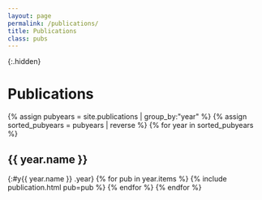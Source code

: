 ```yaml
---
layout: page
permalink: /publications/
title: Publications
class: pubs
---
```


{:.hidden}
# Publications

{% assign pubyears = site.publications | group_by:"year"  %}
{% assign sorted_pubyears = pubyears | reverse %}
{% for year in sorted_pubyears %}
## {{ year.name }}
{:#y{{ year.name }} .year}
{% for pub in year.items %}
  {% include publication.html pub=pub %}
{% endfor %}
{% endfor %}

<!-- <script src="https://cdn.jsdelivr.net/npm/itemsjs@1.0.40/dist/itemsjs.min.js"></script> -->
<script>
  {% include itemsjs.min.js %}
  {% include pubfilter.js %}
</script>
